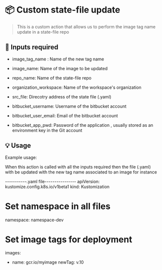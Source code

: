 # 📦 Custom state-file update

> This is a custom action that allows us to perform the image tag name update in a state-file repo

## 🚀 Inputs required

- image_tag_name : Name of the new tag name

- image_name: Name of the image to be updated

- repo_name: Name of the state-file repo

- organization_workspace: Name of the workspace's organization

- src_file: Direcotry address of the state file (.yaml)

- bitbucket_username: Username of the bitbucket account

- bitbucket_user_email: Email of the bitbucket account

- bitbucket_app_pwd: Password of the application , usually stored as an environment key in the Git account

## 💡 Usage

Example usage:

When this action is called with all the inputs required then the file (.yaml) with be updated with the new tag name
associated to an image for instance

-----------.yaml file----------------
apiVersion: kustomize.config.k8s.io/v1beta1
kind: Kustomization

# Set namespace in all files

namespace: namespace-dev

# Set image tags for deployment

images:

- name: gcr.io/myimage
  newTag: v.10
